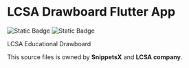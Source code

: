 # LCSA Drawboard Flutter App

![Static Badge](https://img.shields.io/badge/LCSA-%23006d75)
![Static Badge](https://img.shields.io/badge/SnippetsX-8A2BE2)


LCSA Educational Drawboard

This source files is owned by **SnippetsX** and **LCSA company**. 

